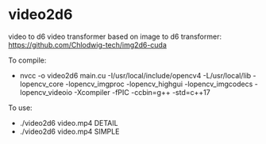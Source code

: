 # video2d6
video to d6 video transformer based on image to d6 transformer: https://github.com/Chlodwig-tech/img2d6-cuda

To compile:
  - nvcc -o video2d6 main.cu -I/usr/local/include/opencv4 -L/usr/local/lib -lopencv_core -lopencv_imgproc -lopencv_highgui -lopencv_imgcodecs -lopencv_videoio -Xcompiler -fPIC -ccbin=g++ -std=c++17

To use:
  - ./video2d6 video.mp4 DETAIL
  - ./video2d6 video.mp4 SIMPLE

  
